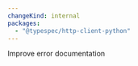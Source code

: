 ```yaml
---
changeKind: internal
packages:
  - "@typespec/http-client-python"
---
```


Improve error documentation